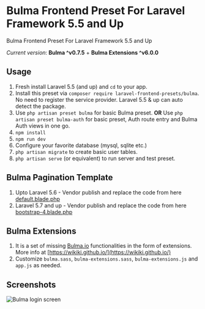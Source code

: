 # Bulma Frontend Preset For Laravel Framework 5.5 and Up

Bulma Frontend Preset For Laravel Framework 5.5 and Up

*Current version*: **Bulma ^v0.7.5** + **Bulma Extensions ^v6.0.0**


## Usage
1. Fresh install Laravel 5.5 (and up) and `cd` to your app.
2. Install this preset via `composer require laravel-frontend-presets/bulma`. No need to register the service provider. Laravel 5.5 & up can auto detect the package.
3. Use `php artisan preset bulma` for basic Bulma preset. **OR** Use `php artisan preset bulma-auth` for basic preset, Auth route entry and Bulma Auth views in one go.
4. `npm install`
5. `npm run dev`
6. Configure your favorite database (mysql, sqlite etc.)
7. `php artisan migrate` to create basic user tables.
8. `php artisan serve` (or equivalent) to run server and test preset.

## Bulma Pagination Template
1. Upto Laravel 5.6 - Vendor publish and replace the code from here [default.blade.php](https://gist.github.com/Laraveldeep/0797c5a4079e3a2a0ba5b2b0e98f0357)
1. Laravel 5.7 and up - Vendor publish and replace the code from here [bootstrap-4.blade.php](https://gist.github.com/Laraveldeep/362490aead2fc4b2fd15c3aae24254cf)

## Bulma Extensions
1. It is a set of missing [Bulma.io](https://bulma.io/) functionalities in the form of extensions. More info at [https://wikiki.github.io/](https://wikiki.github.io/)
2. Customize `bulma.sass`, `bulma-extensions.sass`, `bulma-extensions.js` and `app.js` as needed.

## Screenshots
![Bulma login screen](/screenshots/bulma_login_screen.jpg)
